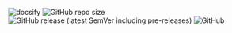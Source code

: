 ![docsify](https://img.shields.io/badge/maintained%20with-docsify-cc00ff.svg)
![GitHub repo size](https://img.shields.io/github/repo-size/longshilin/wiki-BehaviorDesigner)
![GitHub release (latest SemVer including pre-releases)](https://img.shields.io/github/v/release/longshilin/wiki-BehaviorDesigner?include_prereleases)
![GitHub](https://img.shields.io/github/license/longshilin/wiki-BehaviorDesigner)

